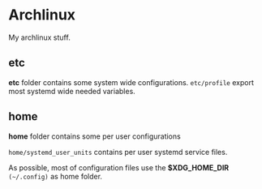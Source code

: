 # Archlinux

My archlinux stuff.


## etc
__etc__ folder contains some system wide configurations.
```etc/profile``` export most systemd wide needed variables.


## home
__home__ folder contains some per user configurations

```home/systemd_user_units``` contains per user systemd service files.



As possible, most of configuration files use the **$XDG_HOME_DIR** ```(~/.config)```
as home folder. 






